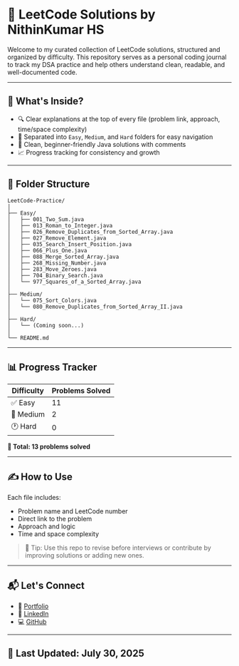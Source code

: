 # 🚀 LeetCode Solutions by NithinKumar HS

Welcome to my curated collection of LeetCode solutions, structured and organized by difficulty. This repository serves as a personal coding journal to track my DSA practice and help others understand clean, readable, and well-documented code.

---

## 🧠 What's Inside?

- 🔍 Clear explanations at the top of every file (problem link, approach, time/space complexity)
- 📁 Separated into `Easy`, `Medium`, and `Hard` folders for easy navigation
- 🧾 Clean, beginner-friendly Java solutions with comments
- 📈 Progress tracking for consistency and growth

---

## 📁 Folder Structure

```
LeetCode-Practice/
│
├── Easy/
│   ├── 001_Two_Sum.java
│   ├── 013_Roman_to_Integer.java
│   ├── 026_Remove_Duplicates_from_Sorted_Array.java
│   ├── 027_Remove_Element.java
│   ├── 035_Search_Insert_Position.java
│   ├── 066_Plus_One.java
│   ├── 088_Merge_Sorted_Array.java
│   ├── 268_Missing_Number.java
│   ├── 283_Move_Zeroes.java
│   ├── 704_Binary_Search.java
│   └── 977_Squares_of_a_Sorted_Array.java
│
├── Medium/
│   └── 075_Sort_Colors.java
│   └── 080_Remove_Duplicates_from_Sorted_Array_II.java
│
├── Hard/
│   └── (Coming soon...)
│
└── README.md
```


---

## 📊 Progress Tracker

| Difficulty | Problems Solved |
|------------|-----------------|
| ✅ Easy     | 11               |
| 🔄 Medium   | 2               |
| 🕐 Hard     | 0               |

**🎯 Total: 13 problems solved**


---

## ✍️ How to Use

Each file includes:
- Problem name and LeetCode number
- Direct link to the problem
- Approach and logic
- Time and space complexity

> 📌 Tip: Use this repo to revise before interviews or contribute by improving solutions or adding new ones.

---

## 📬 Let's Connect

- 💼 [Portfolio](https://nithinkumarhs.github.io/Nithin-Portfolio/)
- 🔗 [LinkedIn](https://www.linkedin.com/in/nithinkumarhs/)
- 💻 [GitHub](https://github.com/nithinkumarhs)

---

## 📅 Last Updated: July 30, 2025
